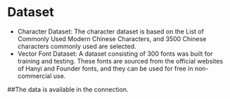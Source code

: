 # Dataset
* Character Dataset: The character dataset is based on the List of Commonly Used Modern Chinese Characters, and 3500 Chinese characters commonly used are selected. 
* Vector Font Dataset: A dataset consisting of 300 fonts was built for training and testing. These fonts are sourced from the official websites of Hanyi and Founder fonts, and they can be used for free in non-commercial use.

  
##The data is available in the connection.
